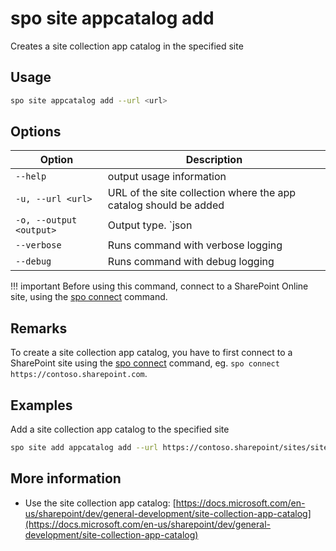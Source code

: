 # spo site appcatalog add

Creates a site collection app catalog in the specified site

## Usage

```sh
spo site appcatalog add --url <url>
```

## Options

Option|Description
------|-----------
`--help`|output usage information
`-u, --url <url>`|URL of the site collection where the app catalog should be added
`-o, --output <output>`|Output type. `json|text`. Default `text`
`--verbose`|Runs command with verbose logging
`--debug`|Runs command with debug logging

!!! important
    Before using this command, connect to a SharePoint Online site, using the [spo connect](../connect.md) command.

## Remarks

To create a site collection app catalog, you have to first connect to a SharePoint site using the [spo connect](../connect.md) command, eg. `spo connect https://contoso.sharepoint.com`.

## Examples

Add a site collection app catalog to the specified site

```sh
spo site add appcatalog add --url https://contoso.sharepoint/sites/site
```

## More information

- Use the site collection app catalog: [https://docs.microsoft.com/en-us/sharepoint/dev/general-development/site-collection-app-catalog](https://docs.microsoft.com/en-us/sharepoint/dev/general-development/site-collection-app-catalog)